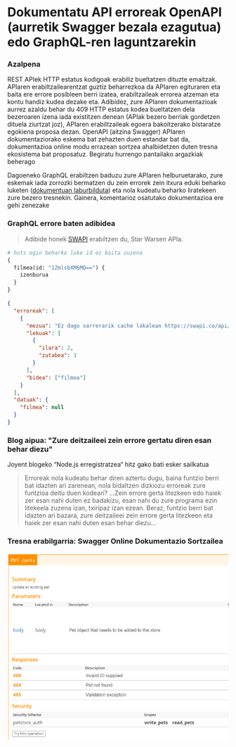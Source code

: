 # Dokumentatu API erroreak OpenAPI (aurretik Swagger bezala ezagutua) edo GraphQL-ren laguntzarekin

### Azalpena

REST APIek HTTP estatus kodigoak erabiliz bueltatzen dituzte emaitzak. APIaren erabiltzailearentzat guztiz beharrezkoa da APIaren egituraren eta baita ere errore posibleen berri izatea, erabiltzaileak errorea atzeman eta kontu handiz kudea dezake eta. Adibidez, zure APIaren dokumentazioak aurrez azaldu behar du 409 HTTP estatus kodea bueltatzen dela bezeroaren izena iada existitzen denean (APIak bezero berriak gordetzen dituela ziurtzat joz), APIaren erabiltzaileak egoera bakoitzerako bistaratze egokiena proposa dezan. OpenAPI (aitzina Swagger) APIaren dokumentaziorako eskema bat zehazten duen estandar bat da, dokumentazioa online modu errazean sortzea ahalbidetzen duten tresna ekosistema bat proposatuz. Begiratu hurrengo pantailako argazkiak beherago

Dagoeneko GraphQL erabiltzen baduzu zure APIaren helburuetarako, zure eskemak iada zorrozki bermatzen du zein errorek zein itxura eduki beharko luketen ([dokumentuan laburbilduta](https://facebook.github.io/graphql/June2018/#sec-Errors)) eta nola kudeatu beharko liratekeen zure bezero tresnekin. Gainera, komentarioz osatutako dokumentazioa ere gehi zenezake

### GraphQL errore baten adibidea

> Adibide honek [SWAPI](https://graphql.org/swapi-graphql) erabiltzen du, Star Warsen APIa.

```graphql
# huts egin beharko luke id ez baita zuzena
{
  filmea(id: "1ZmlsbXM6MQ==") {
    izenburua
  }
}
```

```json
{
  "erroreak": [
    {
      "mezua": "Ez dago sarrerarik cache lokalean https://swapi.co/api/films/.../-rentzat",
      "lekuak": [
        {
          "ilara": 2,
          "zutabea": 3
        }
      ],
      "bidea": ["filmea"]
    }
  ],
  "datuak": {
    "filmea": null
  }
}
```

### Blog aipua: "Zure deitzaileei zein errore gertatu diren esan behar diezu"

Joyent blogeko “Node.js erregistratzea“ hitz gako bati esker sailkatua

> Erroreak nola kudeatu behar diren aztertu dugu, baina funtzio berri bat idazten ari zarenean, nola bidaltzen dizkiozu erroreak zure funtzioa deitu duen kodeari? …Zein errore gerta litezkeen edo haiek zer esan nahi duten ez badakizu, esan nahi du zure programa ezin litekeela zuzena izan, txiripaz izan ezean. Beraz, funtzio berri bat idazten ari bazara, zure deitzaileei zein errore gerta litezkeen eta haiek zer esan nahi duten esan behar diezu…

### Tresna erabilgarria: Swagger Online Dokumentazio Sortzailea

![Swagger API Eskema](../../assets/images/swaggerDoc.png "APIen errore kudeaketa")
